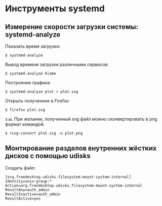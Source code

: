 #  Инструменты systemd

##  Измерение скорости загрузки системы: systemd-analyze

Показать время загрузки:

    $ systemd-analyze

Вывод времени загрузки различными сервисов:

    $ systemd-analyze blame

Построение графика:

    $ systemd-analyze plot > plot.svg

Открыть полученное в Firefox:

    $ firefox plot.svg

з.ы. При желании, полученный svg файл можно сконвертировать в png формат командой:

    $ rsvg-convert plot.svg -o plot.png

##  Монтирование разделов внутренних жёстких дисков с помощью udisks

Создать файл:

```
[org.freedesktop.udisks.filesystem-mount-system-internal]
Identity=unix-group:*
Action=org.freedesktop.udisks.filesystem-mount-system-internal
ResultAny=auth_admin
ResultInactive=auth_admin
ResultActive=yes
```
